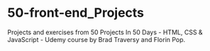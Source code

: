 # 50-front-end_Projects
Projects and exercises from 50 Projects In 50 Days - HTML, CSS &amp; JavaScript - Udemy course by Brad Traversy and Florin Pop.
